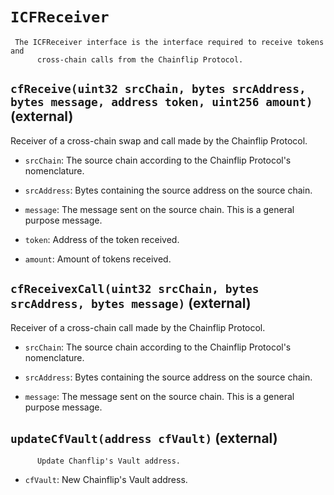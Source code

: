 # `ICFReceiver`

     The ICFReceiver interface is the interface required to receive tokens and
          cross-chain calls from the Chainflip Protocol.

## `cfReceive(uint32 srcChain, bytes srcAddress, bytes message, address token, uint256 amount)` (external)

 Receiver of a cross-chain swap and call made by the Chainflip Protocol.

- `srcChain`:      The source chain according to the Chainflip Protocol's nomenclature.

- `srcAddress`:    Bytes containing the source address on the source chain.

- `message`:       The message sent on the source chain. This is a general purpose message.

- `token`:         Address of the token received.

- `amount`:        Amount of tokens received.

## `cfReceivexCall(uint32 srcChain, bytes srcAddress, bytes message)` (external)

 Receiver of a cross-chain call made by the Chainflip Protocol.

- `srcChain`:      The source chain according to the Chainflip Protocol's nomenclature.

- `srcAddress`:    Bytes containing the source address on the source chain.

- `message`:       The message sent on the source chain. This is a general purpose message.

## `updateCfVault(address cfVault)` (external)

          Update Chanflip's Vault address.

- `cfVault`:    New Chainflip's Vault address.
